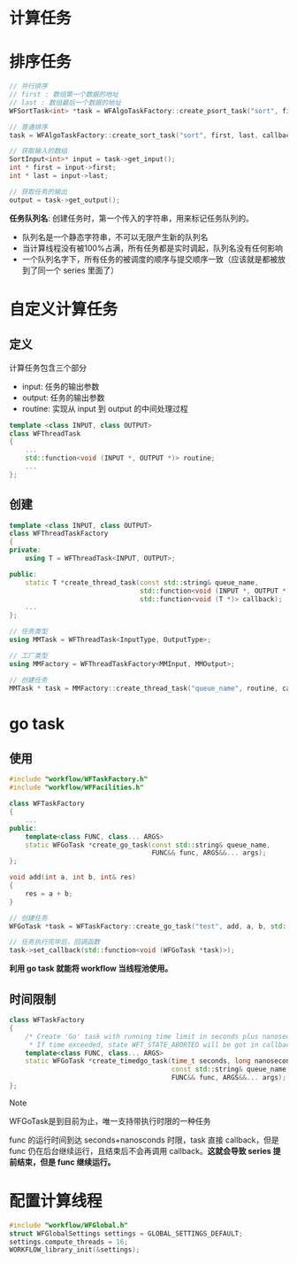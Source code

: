 # 计算任务

# 排序任务

```cpp
// 并行排序
// first : 数组第一个数据的地址
// last : 数组最后一个数据的地址 
WFSortTask<int> *task = WFAlgoTaskFactory::create_psort_task("sort", first, last, callback);

// 普通排序
task = WFAlgoTaskFactory::create_sort_task("sort", first, last, callback);

// 获取输入的数组
SortInput<int>* input = task->get_input();
int * first = input->first;
int * last = input->last;

// 获取任务的输出
output = task->get_output();
```

**任务队列名**: 创建任务时，第一个传入的字符串，用来标记任务队列的。
- 队列名是一个静态字符串，不可以无限产生新的队列名
- 当计算线程没有被100%占满，所有任务都是实时调起，队列名没有任何影响
- 一个队列名字下，所有任务的被调度的顺序与提交顺序一致（应该就是都被放到了同一个 series 里面了）

# 自定义计算任务

## 定义

计算任务包含三个部分
- input: 任务的输出参数
- output: 任务的输出参数
- routine: 实现从 input 到 output 的中间处理过程

```cpp
template <class INPUT, class OUTPUT>
class WFThreadTask
{
    ...
    std::function<void (INPUT *, OUTPUT *)> routine;
    ...
};
```

## 创建

```cpp
template <class INPUT, class OUTPUT>
class WFThreadTaskFactory
{
private:
    using T = WFThreadTask<INPUT, OUTPUT>;

public:
    static T *create_thread_task(const std::string& queue_name,
                                 std::function<void (INPUT *, OUTPUT *)> routine,
                                 std::function<void (T *)> callback);
    ...
};

// 任务类型
using MMTask = WFThreadTask<InputType, OutputType>;

// 工厂类型
using MMFactory = WFThreadTaskFactory<MMInput, MMOutput>;

// 创建任务
MMTask * task = MMFactory::create_thread_task("queue_name", routine, callback);
```

# go task

## 使用

```cpp
#include "workflow/WFTaskFactory.h"
#include "workflow/WFFacilities.h"

class WFTaskFactory
{
    ...
public:
    template<class FUNC, class... ARGS>
    static WFGoTask *create_go_task(const std::string& queue_name,
                                    FUNC&& func, ARGS&&... args);
};

void add(int a, int b, int& res)
{
    res = a + b;
}

// 创建任务
WFGoTask *task = WFTaskFactory::create_go_task("test", add, a, b, std::ref(res));

// 任务执行完毕后，回调函数
task->set_callback(std::function<void (WFGoTask *task)>);
```

**利用 go task 就能将 workflow 当线程池使用。**

## 时间限制

```cpp
class WFTaskFactory
{
    /* Create 'Go' task with running time limit in seconds plus nanoseconds.
     * If time exceeded, state WFT_STATE_ABORTED will be got in callback. */
    template<class FUNC, class... ARGS>
    static WFGoTask *create_timedgo_task(time_t seconds, long nanoseconds,
                                         const std::string& queue_name,
                                         FUNC&& func, ARGS&&... args);
};
```

> [!note]
> WFGoTask是到目前为止，唯一支持带执行时限的一种任务

func 的运行时间到达 seconds+nanosconds 时限，task 直接 callback，但是 func 仍在后台继续运行，且结束后不会再调用 callback。**这就会导致 series 提前结束，但是 func 继续运行。**

# 配置计算线程

```cpp
#include "workflow/WFGlobal.h"
struct WFGlobalSettings settings = GLOBAL_SETTINGS_DEFAULT;
settings.compute_threads = 16;
WORKFLOW_library_init(&settings);
```
